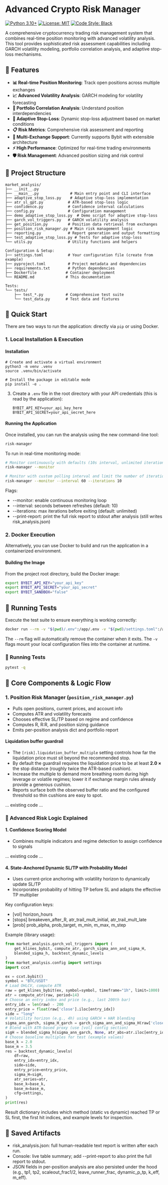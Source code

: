 # Advanced Crypto Risk Manager

[![Python 3.10+](https://img.shields.io/badge/python-3.10+-blue.svg)](https://www.python.org/downloads/)
[![License: MIT](https://img.shields.io/badge/License-MIT-yellow.svg)](https://opensource.org/licenses/MIT)
[![Code Style: Black](https://img.shields.io/badge/code%20style-black-000000.svg)](https://github.com/psf/black)

A comprehensive cryptocurrency trading risk management system that combines real-time position monitoring with advanced volatility analysis. This tool provides sophisticated risk assessment capabilities including GARCH volatility modeling, portfolio correlation analysis, and adaptive stop-loss mechanisms.

## 🚀 Features

- **📊 Real-time Position Monitoring**: Track open positions across multiple exchanges
- **📈 Advanced Volatility Analysis**: GARCH modeling for volatility forecasting  
- **🔗 Portfolio Correlation Analysis**: Understand position interdependencies
- **🎯 Adaptive Stop-Loss**: Dynamic stop-loss adjustment based on market conditions
- **📋 Risk Metrics**: Comprehensive risk assessment and reporting
- **🔄 Multi-Exchange Support**: Currently supports Bybit with extensible architecture
- **⚡ High Performance**: Optimized for real-time trading environments
- **🛡️ Risk Management**: Advanced position sizing and risk control

## 📁 Project Structure

```
market_analysis/
├── __init__.py
├── __main__.py              # Main entry point and CLI interface
├── adaptive_stop_loss.py    # Adaptive stop-loss implementation
├── atr_sl_gpt.py           # ATR-based stop-loss logic
├── confidence.py           # Confidence interval calculations
├── config.py               # Configuration management
├── demo_adaptive_stop_loss.py  # Demo script for adaptive stop-loss
├── garch_vol_triggers.py   # GARCH volatility analysis
├── get_position.py         # Position data retrieval from exchanges
├── position_risk_manager.py # Main risk management logic
├── reporting.py            # Report generation and output formatting
├── test_adaptive_stop_loss.py # Tests for adaptive stop-loss
└── utils.py                # Utility functions and helpers

Configuration & Setup:
├── settings.toml           # Your configuration file (create from example)
├── pyproject.toml          # Project metadata and dependencies
├── requirements.txt        # Python dependencies
├── Dockerfile             # Container deployment
└── README.md              # This documentation

Tests:
└── tests/
    ├── test_*.py          # Comprehensive test suite
    └── test_data.py       # Test data and fixtures
```

## 🚀 Quick Start

There are two ways to run the application: directly via `pip` or using Docker.

### 1. Local Installation & Execution

#### Installation

```
# Create and activate a virtual environment
python3 -m venv .venv
source .venv/bin/activate

# Install the package in editable mode
pip install -e .
```

3.  Create a `.env` file in the root directory with your API credentials (this is read by the application):
    ```
    BYBIT_API_KEY=your_api_key_here
    BYBIT_API_SECRET=your_api_secret_here
    ```

#### Running the Application

Once installed, you can run the analysis using the new command-line tool:

```bash
risk-manager
```

To run in real-time monitoring mode:

```bash
# Monitor continuously with defaults (10s interval, unlimited iterations)
risk-manager --monitor

# Monitor with custom polling interval and limit the number of iterations
risk-manager --monitor --interval 60 --iterations 10
```

Flags:
- --monitor: enable continuous monitoring loop
- --interval: seconds between refreshes (default: 10)
- --iterations: max iterations before exiting (default: unlimited)
- --print-report: print the full risk report to stdout after analysis (still writes risk_analysis.json)

### 2. Docker Execution

Alternatively, you can use Docker to build and run the application in a containerized environment.

#### Building the Image

From the project root directory, build the Docker image:
```bash
export BYBIT_API_KEY="your_api_key"
export BYBIT_API_SECRET="your_api_secret"
export BYBIT_SANDBOX="false"
```

## 🧪 Running Tests

Execute the test suite to ensure everything is working correctly:

```bash
docker run --rm -v "$(pwd)/.env":/app/.env -v "$(pwd)/settings.toml":/app/settings.toml risk-manager-app
```
The `--rm` flag will automatically remove the container when it exits. The `-v` flags mount your local configuration files into the container at runtime.

### 🔬 Running Tests

```bash
pytest -q
```

## 🔧 Core Components & Logic Flow

### 1. Position Risk Manager (`position_risk_manager.py`)

- Pulls open positions, current prices, and account info
- Computes ATR and volatility forecasts
- Chooses effective SL/TP based on regime and confidence
- Computes R, R:R, and position sizing guidance
- Emits per-position analysis dict and portfolio report

#### Liquidation buffer guardrail

- The `[risk].liquidation_buffer_multiple` setting controls how far the liquidation price must sit beyond the recommended stop.
- By default the guardrail requires the liquidation price to be at least **2.0 ×** the stop distance (roughly twice the ATR-based cushion).
- Increase the multiple to demand more breathing room during high leverage or volatile regimes; lower it if exchange margin rules already provide a generous cushion.
- Reports surface both the observed buffer ratio and the configured threshold so thin cushions are easy to spot.

... existing code ...

### 🧠 Advanced Risk Logic Explained

#### 1. Confidence Scoring Model
- Combines multiple indicators and regime detection to assign confidence to signals

... existing code ...

#### 4. State-Anchored Dynamic SL/TP with Probability Model
- Uses current-price anchoring with volatility horizon to dynamically update SL/TP
- Incorporates probability of hitting TP before SL and adapts the effective TP multiplier

Key configuration keys:
- [vol] horizon_hours
- [stops] breakeven_after_R, atr_trail_mult_initial, atr_trail_mult_late
- [prob] prob_alpha, prob_target, m_min, m_max, m_step

Example (library usage):
```python
from market_analysis.garch_vol_triggers import (
    get_klines_bybit, compute_atr, garch_sigma_ann_and_sigma_H,
    blended_sigma_h, backtest_dynamic_levels
)
from market_analysis.config import settings
import ccxt

ex = ccxt.bybit()
symbol = "BTC/USDT"
# Load OHLCV, compute ATR
raw = get_klines_bybit(ex, symbol=symbol, timeframe="1h", limit=1000)
atr = compute_atr(raw, period=14)
# Choose an entry index and price (e.g., last 200th bar)
entry_idx = len(raw) - 200
entry_price = float(raw['close'].iloc[entry_idx])
side = "long"
# Volatility horizon (e.g., 4h) using GARCH + HAR blending
sigma_ann_garch, sigma_H_garch = garch_sigma_ann_and_sigma_H(raw['close'], interval="1h", horizon_hours=4)
# Blend with ATR-based proxy (use [vol] config section)
sigH = blended_sigma_h(sigma_ann_garch, None, atr_abs=atr.iloc[entry_idx], price=entry_price, cfg=settings.get('vol', {}))
# Choose baseline multiples for test (example values)
base_k = 2.0
base_m = 3.5
res = backtest_dynamic_levels(
    df=raw,
    entry_idx=entry_idx,
    side=side,
    entry_price=entry_price,
    sigma_H=sigH,
    atr_series=atr,
    base_k=base_k,
    base_m=base_m,
    cfg=settings,
)
print(res)
```

Result dictionary includes which method (static vs dynamic) reached TP or SL first, the first hit indices, and example levels for inspection.

## 💾 Saved Artifacts

- risk_analysis.json: full human-readable text report is written after each run.
- Console: live table summary; add --print-report to also print the full report to stdout.
- JSON fields in per-position analysis are also persisted under the hood (e.g., tp1, tp2, scaleout_frac1/2, leave_runner_frac, dynamic_p_tp, k_eff, m_eff).
